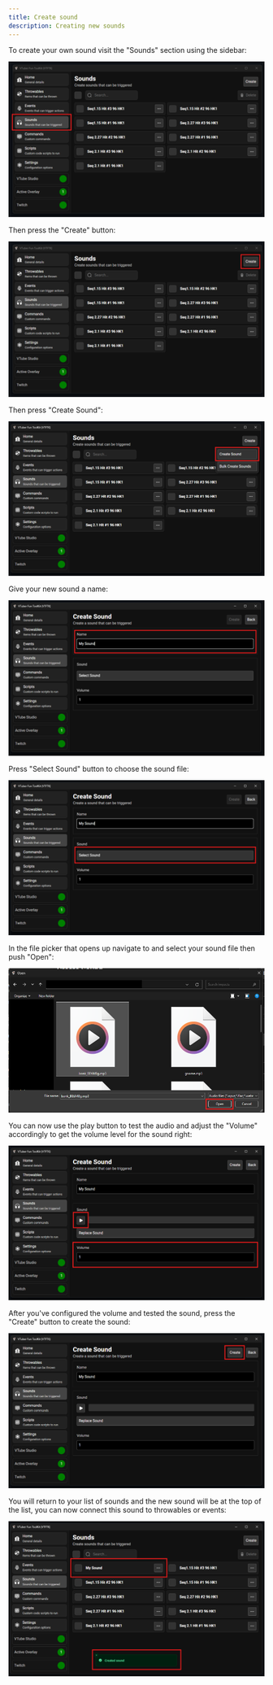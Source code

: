```yaml
---
title: Create sound
description: Creating new sounds
---
```


To create your own sound visit the "Sounds" section using the sidebar:

![Sounds list with sounds tab outlined](./images/create/image.png)

Then press the "Create" button:

![Create button](./images/create/image-1.png)

Then press "Create Sound":

![alt text](./images/create/image-2.png)    

Give your new sound a name:

![alt text](./images/create/image-3.png)

Press "Select Sound" button to choose the sound file:

![alt text](./images/create/image-4.png)

In the file picker that opens up navigate to and select your sound file then push "Open":

![alt text](./images/create/image-5.png)    

You can now use the play button to test the audio and adjust the "Volume" accordingly to
get the volume level for the sound right:

![alt text](./images/create/image-6.png)

After you've configured the volume and tested the sound, press the "Create" button to create
the sound:

![alt text](./images/create/image-7.png)

You will return to your list of sounds and the new sound will be at the top of the list, you can 
now connect this sound to throwables or events:

![alt text](./images/create/image-8.png)